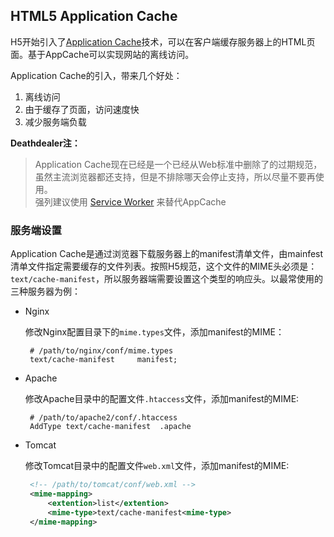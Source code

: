 ## HTML5 Application Cache

H5开始引入了[Application Cache](https://html.spec.whatwg.org/#applicationcache "Application Cache")技术，可以在客户端缓存服务器上的HTML页面。基于AppCache可以实现网站的离线访问。

Application Cache的引入，带来几个好处：  
1. 离线访问
2. 由于缓存了页面，访问速度快
3. 减少服务端负载

**Deathdealer注：** 
> Application Cache现在已经是一个已经从Web标准中删除了的过期规范，  
> 虽然主流浏览器都还支持，但是不排除哪天会停止支持，所以尽量不要再使用。  
> 强列建议使用 [Service Worker](https://developer.mozilla.org/zh-CN/docs/Web/API/Service_Worker_API/Using_Service_Workers) 来替代AppCache

### 服务端设置

Application Cache是通过浏览器下载服务器上的manifest清单文件，由mainfest清单文件指定需要缓存的文件列表。按照H5规范，这个文件的MIME头必须是：`text/cache-manifest`，所以服务器端需要设置这个类型的响应头。以最常使用的三种服务器为例：

- Nginx  
  
  修改Nginx配置目录下的`mime.types`文件，添加manifest的MIME：
  ``` shell
   # /path/to/nginx/conf/mime.types
   text/cache-manifest     manifest;
  ```

- Apache
 
  修改Apache目录中的配置文件`.htaccess`文件，添加manifest的MIME:
  ``` shell
   # /path/to/apache2/conf/.htaccess
   AddType text/cache-manifest  .apache
  ```

- Tomcat

  修改Tomcat目录中的配置文件`web.xml`文件，添加manifest的MIME:
  ``` xml
   <!-- /path/to/tomcat/conf/web.xml -->
   <mime-mapping>
       <extention>list</extention>
       <mime-type>text/cache-manifest<mime-type>
   </mime-mapping>
  ```

